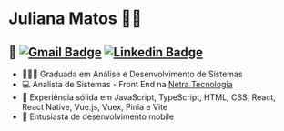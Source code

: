 # Juliana Matos 👩‍💻
## 📍 [![Gmail Badge](https://img.shields.io/badge/-Gmail-D44638?style=flat-square&logo=Gmail&logoColor=white&link=mailto:jumatosk@gmail.com)](mailto:jumatosk@gmail.com) [![Linkedin Badge](https://img.shields.io/badge/-LinkedIn-006192?style=flat-square&logo=Linkedin&logoColor=white&link=https://www.linkedin.com/in/jumatosk/)](https://www.linkedin.com/in/jumatosk/) 

 - 👩🏻‍🎓 Graduada em Análise e Desenvolvimento de Sistemas
 - 💻 Analista de Sistemas - Front End na <a href="https://netra.global/">Netra Tecnologia</a>
 - 🧠 Experiência sólida em JavaScript, TypeScript, HTML, CSS, React, React Native, Vue.js, Vuex, Pinia e Vite 
 - 📱 Entusiasta de desenvolvimento mobile
